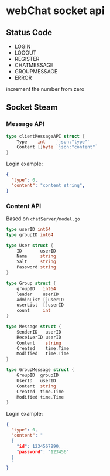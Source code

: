 # webChat socket api

## Status Code

* LOGIN
* LOGOUT
*	REGISTER
*	CHATMESSAGE
*	GROUPMESSAGE
*	ERROR

increment the number from zero

## Socket Steam

### Message API

```go
type clientMessageAPI struct {
	Type    int    `json:"type"`
	Content []byte `json:"content"`
}
```

Login example:

```json
{
  "type": 0,
  "content": "content string",
}
```

### Content API

Based on `chatServer/model.go`

```go
type userID int64
type groupID int64

type User struct {
	ID       userID
	Name     string
	Salt     string
	Password string
}

type Group struct {
	groupID   int64
	leader    userID
	adminList []userID
	userList  []userID
	count     int
}

type Message struct {
	SenderID   userID
	ReceiverID userID
	Content    string
	Created    time.Time
	Modified   time.Time
}

type GroupMessage struct {
	GroupID  groupID
	UserID   userID
	Content  string
	Created  time.Time
	Modified time.Time
}
```

Login example:

```json
{
  "type": 0,
  "content": "
  {
    "id": 1234567890,
    "password": "123456"
  }
  "
}
```
